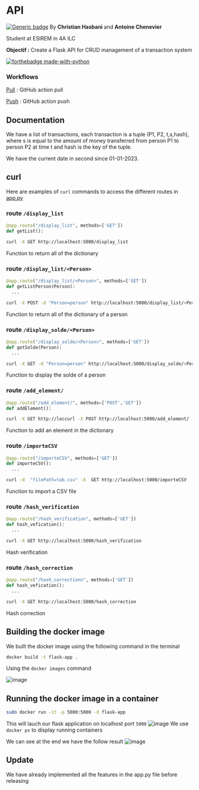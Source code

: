 # API

[![Generic badge](https://img.shields.io/badge/-ProjetTerminé-<COLOR>.svg)](https://shields.io/)
By **Christian Hasbani** and **Antoine Chenevier**

Student at ESIREM in 4A ILC

 **Objectif :** Create a Flask API for CRUD management of a transaction system

 

 [![forthebadge made-with-python](http://ForTheBadge.com/images/badges/made-with-python.svg)](https://www.python.org/)  

### Workflows

 [Pull](./.github/workflows/on_pull.yml) : GitHub action pull
  
 [Push](./.github/workflows/on_push.yml) : GitHub action push
  
## Documentation

We have a list of transactions, each transaction is a tuple (P1, P2, t,s,hash), where s is equal to the amount of money transferred from person P1 to person P2 at time t and hash is the key of the tuple.

 We have the current date in second since 01-01-2023.

## curl

Here are examples of `curl` commands to access the different routes in [app.py](./app.py)

### route `/display_list`

```python
@app.route("/display_list", methods=['GET'])
def getList():
```

```bash
curl -X GET http://localhost:5000/display_list
```

Function to return all of the dictionary

### route `/display_list/<Person>`

```python
@app.route("/display_list/<Person>", methods=['GET'])
def getListPerson(Person):
  ...
```

```bash
curl -X POST -d "Person=person" http://localhost:5000/display_list/<Person>
```

Function to return all of the dictionary of a person

### route `/display_solde/<Person>`

```python
@app.route("/display_solde/<Person>", methods=['GET'])
def getSolde(Person):
  ...
```

```bash
curl -X GET -d "Person=person" http://localhost:5000/display_solde/<Person>
```

Function to display  the solde of a person

### route `/add_element/`

```python
@app.route("/add_element/", methods=['POST','GET'])
def addElement():
```

```bash
curl -X GET http://loccurl -X POST http://localhost:5000/add_element/ -d "p1=christian&p2=antoine&solde=10"
```

Function to add an element in the dictionary

### route `/importeCSV`

```python
@app.route("/importeCSV", methods=['GET'])
def importeCSV():
  ...
```

```bash
curl -d  "filePath=tab.csv" -X  GET http://localhost:5000/importeCSV

```

Function to import a CSV file

### route `/hash_verification`

```python
@app.route("/hash_verification", methods=['GET'])
def hash_vefication():
  ...
```

```bash
curl -X GET http://localhost:5000/hash_verification
```

Hash verification

### route `/hash_correction`

```python
@app.route("/hash_correctionn", methods=['GET'])
def hash_vefication():
  ...
```

```bash
curl -X GET http://localhost:5000/hash_correction
```

Hash correction

## Building the docker image
We built the docker image using the following command in the terminal
```bash
docker build -t flask-app . 
```
Using the ```docker images``` command

![image](https://user-images.githubusercontent.com/117630923/216095191-fbe11e6c-5246-442c-90dd-5fe508c28e82.png)


## Running the docker image in a container
```bash
sudo docker run -it -p 5000:5000 -d flask-app
```
This will lauch our flask application on localhost port ```5000```
![image](https://user-images.githubusercontent.com/117630923/216095866-b40bdcd5-f990-47d4-befc-acd778ee1cdd.png)
We use ```docker ps``` to display running containers

We can see at the end we have the follow result
![image](https://user-images.githubusercontent.com/117630923/216096355-1586072b-1534-4aba-bf6e-84cf299e14df.png)


## Update
We have already implemented all the features in the app.py file  before releasing  
